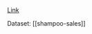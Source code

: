 [Link](https://machinelearningmastery.com/arima-for-time-series-forecasting-with-python/)

Dataset: [[shampoo-sales]]

